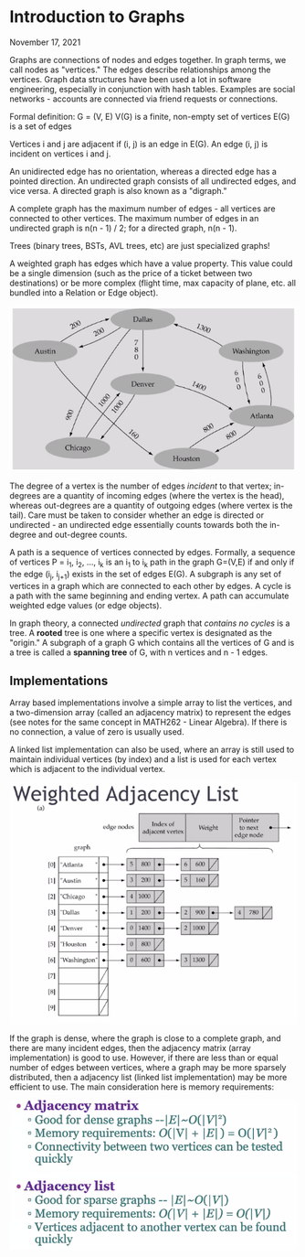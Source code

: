 # Introduction to Graphs
November 17, 2021

Graphs are connections of nodes and edges together. In graph terms, we call nodes as "vertices." The edges describe relationships among the vertices. Graph data structures have been used a lot in software engineering, especially in conjunction with hash tables. Examples are social networks - accounts are connected via friend requests or connections.

Formal definition:
G = (V, E)
V(G) is a finite, non-empty set of vertices
E(G) is a set of edges

Vertices i and j are adjacent if (i, j) is an edge in E(G). An edge (i, j) is incident on vertices i and j.

An unidirected edge has no orientation, whereas a directed edge has a pointed direction. An undirected graph consists of all undirected edges, and vice versa. A directed graph is also known as a "digraph."

A complete graph has the maximum number of edges - all vertices are connected to other vertices. The maximum number of edges in an undirected graph is n(n - 1) / 2; for a directed graph, n(n - 1).

Trees (binary trees, BSTs, AVL trees, etc) are just specialized graphs!

A weighted graph has edges which have a value property. This value could be a single dimension (such as the price of a ticket between two destinations) or be more complex (flight time, max capacity of plane, etc. all bundled into a Relation or Edge object).

![Weighted graph example](../images/weighted-graph.png)

The degree of a vertex is the number of edges *incident* to that vertex; in-degrees are a quantity of incoming edges (where the vertex is the head), whereas out-degrees are a quantity of outgoing edges (where vertex is the tail). Care must be taken to consider whether an edge is directed or undirected - an undirected edge essentially counts towards both the in-degree and out-degree counts.

A path is a sequence of vertices connected by edges. Formally, a sequence of vertices P = i<sub>1</sub>, i<sub>2</sub>, ..., i<sub>k</sub> is an i<sub>1</sub> to i<sub>k</sub> path in the graph G=(V,E) if and only if the edge (i<sub>j</sub>, i<sub>j+1</sub>) exists in the set of edges E(G). A subgraph is any set of vertices in a graph which are connected to each other by edges. A cycle is a path with the same beginning and ending vertex. A path can accumulate weighted edge values (or edge objects).

In graph theory, a connected *undirected* graph that *contains no cycles* is a tree. A **rooted** tree is one where a specific vertex is designated as the "origin." A subgraph of a graph G which contains all the vertices of G and is a tree is called a **spanning tree** of G, with n vertices and n - 1 edges.

## Implementations
Array based implementations involve a simple array to list the vertices, and a two-dimension array (called an adjacency matrix) to represent the edges (see notes for the same concept in MATH262 - Linear Algebra). If there is no connection, a value of zero is usually used.

A linked list implementation can also be used, where an array is still used to maintain individual vertices (by index) and a list is used for each vertex which is adjacent to the individual vertex.

![Weighted adjacency list](../images/weighted-list.png)

If the graph is dense, where the graph is close to a complete graph, and there are many incident edges, then the adjacency matrix (array implementation) is good to use. However, if there are less than or equal number of edges between vertices, where a graph may be more sparsely distributed, then a adjacency list (linked list implementation) may be more efficient to use. The main consideration here is memory requirements: 

![List vs matrix](../images/matrix-vs-list.png)